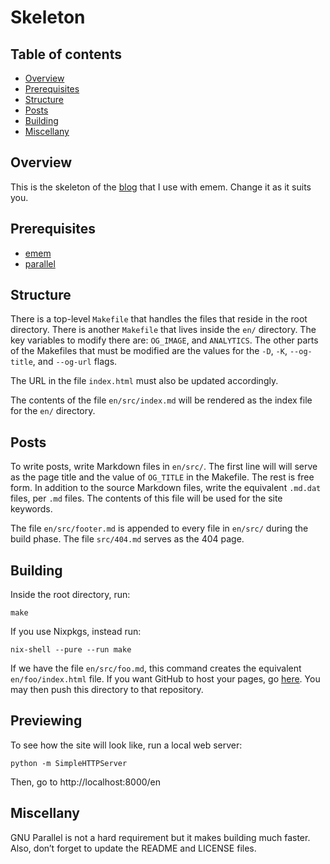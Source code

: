 Skeleton
========


<a name="toc">Table of contents</a>
-----------------------------------

- [Overview](#overview)
- [Prerequisites](#prerequisites)
- [Structure](#structure)
- [Posts](#posts)
- [Building](#building)
- [Miscellany](#miscellany)


<a name="overview">Overview</a>
-------------------------------

This is the skeleton of the [blog](https://ebzzry.io) that I use with emem. Change it as it suits
you.


<a name="prerequisites">Prerequisites</a>
-----------------------------------------

- [emem](https://github.com/ebzzry/emem)
- [parallel](https://www.gnu.org/software/parallel/)


<a name="structure">Structure</a>
---------------------------------

There is a top-level `Makefile` that handles the files that reside in the root directory. There is another `Makefile` that lives inside the `en/` directory. The key variables to modify there are: `OG_IMAGE`, and `ANALYTICS`. The other parts of the Makefiles that must be modified are the values for the `-D`, `-K`, `--og-title`, and `--og-url` flags.

The URL in the file `index.html` must also be updated accordingly.

The contents of the file `en/src/index.md` will be rendered as the index file for the `en/` directory.


<a name="posts">Posts</a>
-------------------------

To write posts, write Markdown files in `en/src/`. The first line will will serve as the page title and the value of `OG_TITLE` in the Makefile. The rest is free form. In addition to the source Markdown files, write the equivalent `.md.dat` files, per `.md` files. The contents of this file will be used for the site keywords.

The file `en/src/footer.md` is appended to every file in `en/src/` during the build phase. The file `src/404.md` serves as the 404 page.


<a name="building">Building</a>
-------------------------------

Inside the root directory, run:

    make

If you use Nixpkgs, instead run:

    nix-shell --pure --run make

If we have the file `en/src/foo.md`, this command creates the equivalent `en/foo/index.html` file. If you want GitHub to host your pages, go [here](https://pages.github.com/). You may then push this directory to that repository.


<a name="previewing">Previewing</a>
-----------------------------------

To see how the site will look like, run a local web server:

    python -m SimpleHTTPServer

Then, go to http://localhost:8000/en


<a name="miscellany">Miscellany</a>
-----------------------------------

GNU Parallel is not a hard requirement but it makes building much faster. Also, don’t forget to
update the README and LICENSE files.
